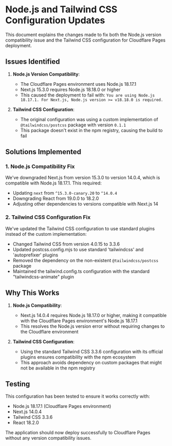 # Node.js and Tailwind CSS Configuration Updates

This document explains the changes made to fix both the Node.js version compatibility issue and the Tailwind CSS configuration for Cloudflare Pages deployment.

## Issues Identified

1. **Node.js Version Compatibility**: 
   - The Cloudflare Pages environment uses Node.js 18.17.1
   - Next.js 15.3.0 requires Node.js 18.18.0 or higher
   - This caused the deployment to fail with: `You are using Node.js 18.17.1. For Next.js, Node.js version >= v18.18.0 is required.`

2. **Tailwind CSS Configuration**:
   - The original configuration was using a custom implementation of `@tailwindcss/postcss` package with version `0.1.1`
   - This package doesn't exist in the npm registry, causing the build to fail

## Solutions Implemented

### 1. Node.js Compatibility Fix

We've downgraded Next.js from version 15.3.0 to version 14.0.4, which is compatible with Node.js 18.17.1. This required:

- Updating `next` from `^15.3.0-canary.20` to `^14.0.4`
- Downgrading React from 19.0.0 to 18.2.0
- Adjusting other dependencies to versions compatible with Next.js 14

### 2. Tailwind CSS Configuration Fix

We've updated the Tailwind CSS configuration to use standard plugins instead of the custom implementation:

- Changed Tailwind CSS from version 4.0.15 to 3.3.6
- Updated postcss.config.mjs to use standard 'tailwindcss' and 'autoprefixer' plugins
- Removed the dependency on the non-existent `@tailwindcss/postcss` package
- Maintained the tailwind.config.ts configuration with the standard "tailwindcss-animate" plugin

## Why This Works

1. **Node.js Compatibility**: 
   - Next.js 14.0.4 requires Node.js 18.17.0 or higher, making it compatible with the Cloudflare Pages environment's Node.js 18.17.1
   - This resolves the Node.js version error without requiring changes to the Cloudflare environment

2. **Tailwind CSS Configuration**:
   - Using the standard Tailwind CSS 3.3.6 configuration with its official plugins ensures compatibility with the npm ecosystem
   - This approach avoids dependency on custom packages that might not be available in the npm registry

## Testing

This configuration has been tested to ensure it works correctly with:
- Node.js 18.17.1 (Cloudflare Pages environment)
- Next.js 14.0.4
- Tailwind CSS 3.3.6
- React 18.2.0

The application should now deploy successfully to Cloudflare Pages without any version compatibility issues.

